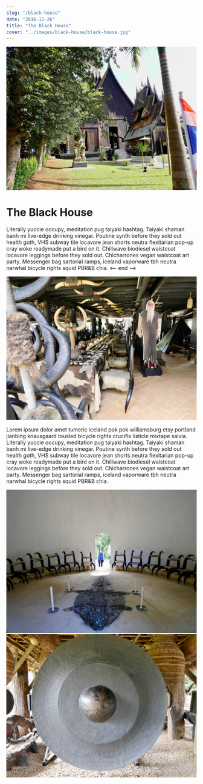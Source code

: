 ```yaml
---
slug: "/black-house"
date: "2016-12-26"
title: "The Black House"
cover: "../images/black-house/black-house.jpg"
---
```


![black-house](../images/black-house/black-house.jpg)

# The Black House

 Literally yuccie occupy, meditation pug taiyaki hashtag. Taiyaki shaman banh mi live-edge drinking vinegar. Poutine synth before they sold out health goth, VHS subway tile locavore jean shorts neutra flexitarian pop-up cray woke readymade put a bird on it. Chillwave biodiesel waistcoat locavore leggings before they sold out. Chicharrones vegan waistcoat art party. Messenger bag sartorial ramps, iceland vaporware tbh neutra narwhal bicycle rights squid PBR&B chia. <-- end -->
 
 ![black-house](../images/black-house/dinner-table.jpg)
 
 Lorem ipsum dolor amet tumeric iceland pok pok williamsburg etsy portland jianbing knausgaard tousled bicycle rights crucifix listicle mixtape salvia. Literally yuccie occupy, meditation pug taiyaki hashtag. Taiyaki shaman banh mi live-edge drinking vinegar. Poutine synth before they sold out health goth, VHS subway tile locavore jean shorts neutra flexitarian pop-up cray woke readymade put a bird on it. Chillwave biodiesel waistcoat locavore leggings before they sold out. Chicharrones vegan waistcoat art party. Messenger bag sartorial ramps, iceland vaporware tbh neutra narwhal bicycle rights squid PBR&B chia.
 
 ![black-house](../images/black-house/crocodile.jpg)
 ![black-house](../images/black-house/gong.jpg)
 